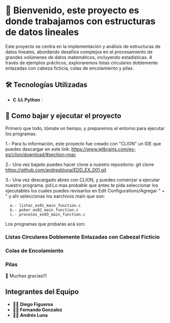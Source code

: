 # 👋 Bienvenido, este proyecto es donde trabajamos con estructuras de datos lineales

Este proyecto se centra en la implementación y análisis de estructuras de datos lineales, abordando desafíos complejos en el procesamiento de grandes volúmenes de datos matemáticos, incluyendo estadísticas. A través de ejemplos prácticos, exploraremos listas circulares doblemente enlazadas con cabeza ficticia, colas de encolamiento y pilas.

## 🛠 Tecnologías Utilizadas

- **C** && **Python** : 

## 📝 Como bajar y ejecutar el proyecto

Primero que todo, tómate un tiempo, y preparemos el entorno para ejecutar los programas.

1.- Para tu información, este proyecto fue creado con "CLION" un IDE que puedes descargar en este link:
    https://www.jetbrains.com/es-es/clion/download/#section=mac

2.- Una vez bajado puedes hacer clone a nuestro repositorio:
       git clone https://github.com/andresbluna/EDD_EX_001.git

3.- Una vez descargado abres con CLION, y puedes comenzar a ejecutar nuestro programa.
    pd:Lo mas probable que antes te pida seleccionar los ejecutables los cuales puedes revisarlos en Edit Configurations/Agregar " + " y ahi seleccionas los earchivos main que son:

      a.- listac_ex01_main_function.c
      b.- poker_ex02_main_function.c
      c.- procesos_ex03_main_function.c


Los programas que probarás acá son:

### Listas Circulares Doblemente Enlazadas con Cabezal Ficticio

### Colas de Encolamiento

### Pilas


🙏 Muchas gracias!!!

## Integrantes del Equipo

- 👨‍💻 **Diego Figueroa**
- 👨‍💻 **Fernando Gonzalez**
- 👨‍💻 **Andrés Luna**

